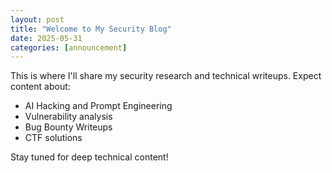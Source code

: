 ```yaml
---
layout: post
title: "Welcome to My Security Blog"
date: 2025-05-31
categories: [announcement]
---
```


This is where I'll share my security research and technical writeups. Expect content about:

- AI Hacking and Prompt Engineering
- Vulnerability analysis
- Bug Bounty Writeups   
- CTF solutions

Stay tuned for deep technical content!